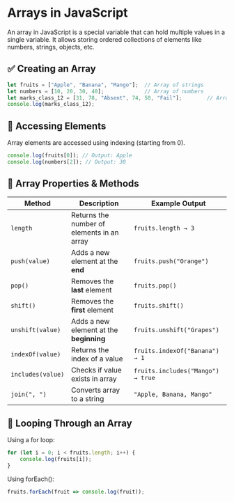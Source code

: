 # Arrays in JavaScript
An array in JavaScript is a special variable that can hold multiple values in a single variable. It allows storing ordered collections of elements like numbers, strings, objects, etc.

## ✅ Creating an Array
```js
let fruits = ["Apple", "Banana", "Mango"];  // Array of strings
let numbers = [10, 20, 30, 40];             // Array of numbers
let marks_class_12 = [31, 78, "Absent", 74, 50, "Fail"];        // Array of Student Marks
console.log(marks_class_12);
```

## 🔹 Accessing Elements
Array elements are accessed using indexing (starting from 0).
```js
console.log(fruits[0]); // Output: Apple
console.log(numbers[2]); // Output: 30
```

## 🔹 Array Properties & Methods
| Method              | Description                                 | Example Output |
|---------------------|---------------------------------------------|---------------|
| `length`           | Returns the number of elements in an array  | `fruits.length → 3` |
| `push(value)`      | Adds a new element at the **end**           | `fruits.push("Orange")` |
| `pop()`            | Removes the **last** element                | `fruits.pop()` |
| `shift()`          | Removes the **first** element               | `fruits.shift()` |
| `unshift(value)`   | Adds a new element at the **beginning**     | `fruits.unshift("Grapes")` |
| `indexOf(value)`   | Returns the index of a value               | `fruits.indexOf("Banana") → 1` |
| `includes(value)`  | Checks if value exists in array            | `fruits.includes("Mango") → true` |
| `join(", ")`       | Converts array to a string                 | `"Apple, Banana, Mango"` |

## 🔹 Looping Through an Array
Using a for loop:
```js
for (let i = 0; i < fruits.length; i++) {
    console.log(fruits[i]);
}
```
Using forEach():
```js
fruits.forEach(fruit => console.log(fruit));
```
